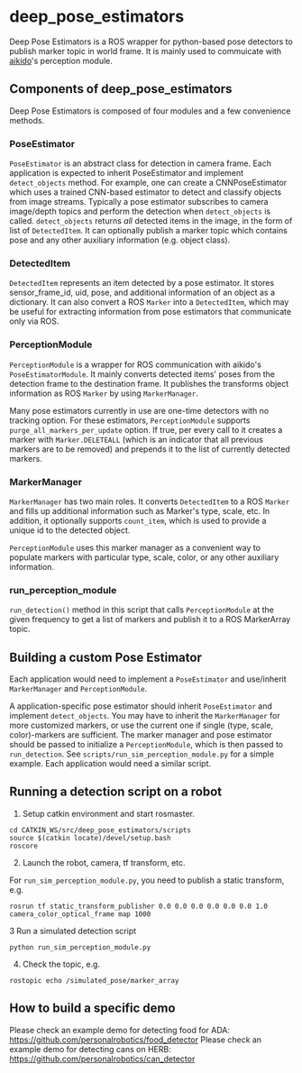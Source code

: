 # deep_pose_estimators
Deep Pose Estimators is a ROS wrapper for python-based pose detectors to publish marker topic in world frame. It is mainly used to commuicate with [aikido](https://github.com/personalrobotics/aikido)'s perception module.

## Components of deep_pose_estimators
Deep Pose Estimators is composed of four modules and a few convenience methods.

### PoseEstimator
`PoseEstimator` is an abstract class for detection in camera frame. Each application is expected to inherit PoseEstimator and implement `detect_objects` method. For example, one can create a CNNPoseEstimator which uses a trained CNN-based estimator to  detect and classify objects from image streams. Typically a pose estimator subscribes to camera image/depth topics and perform the detection when `detect_objects` is called. `detect_objects` returns _all_ detected items in the image, in the form of list of `DetectedItem`. It can optionally publish a marker topic which contains pose and any other auxiliary information (e.g. object class).

### DetectedItem
`DetectedItem` represents an item detected by a pose estimator. It stores sensor_frame_id, uid, pose, and additional information of an object as a dictionary. It can also convert a ROS `Marker` into a `DetectedItem`, which may be useful for extracting information from pose estimators that communicate only via ROS.

### PerceptionModule
`PerceptionModule` is a wrapper for ROS communication with aikido's `PoseEstimatorModule`. It mainly converts detected items' poses from the detection frame to the destination frame. It publishes the transforms object information as ROS `Marker` by using `MarkerManager`.

Many pose estimators currently in use are one-time detectors with no tracking option. For these estimators, `PerceptionModule` supports `purge_all_markers_per_update` option. If true, per every call to it creates a marker with `Marker.DELETEALL` (which is an indicator that all previous markers are to be removed) and prepends it to the list of currently detected markers.

### MarkerManager
`MarkerManager` has two main roles. It converts `DetectedItem` to a ROS `Marker` and fills up additional information such as Marker's type, scale, etc. In addition, it optionally supports `count_item`, which is used to provide a unique id to the detected object.

`PerceptionModule` uses this marker manager as a convenient way to populate markers with particular type, scale, color, or any other auxiliary information.


### run_perception_module
`run_detection()` method in this script that calls `PerceptionModule` at the given frequency to get a list of markers and publish it to a ROS MarkerArray topic.

## Building a custom Pose Estimator
Each application would need to implement a `PoseEstimator` and use/inherit `MarkerManager` and `PerceptionModule`.

A application-specific pose estimator should inherit `PoseEstimator` and implement `detect_objects`. You may have to inherit the `MarkerManager` for more customized markers, or use the current one if single (type, scale, color)-markers are sufficient. The marker manager and pose estimator should be passed to initialize a `PerceptionModule`, which is then passed to `run_detection`. See `scripts/run_sim_perception_module.py` for a simple example. Each application would need a similar script.


## Running a detection script on a robot

1. Setup catkin environment and start rosmaster.
```
cd CATKIN_WS/src/deep_pose_estimators/scripts
source $(catkin locate)/devel/setup.bash
roscore
```

2. Launch the robot, camera, tf transform, etc. 

For `run_sim_perception_module.py`, you need to publish a static transform, e.g.
```
rosrun tf static_transform_publisher 0.0 0.0 0.0 0.0 0.0 0.0 1.0 camera_color_optical_frame map 1000
```

3 Run a simulated detection script
```
python run_sim_perception_module.py
```
4. Check the topic, e.g.
```
rostopic echo /simulated_pose/marker_array
```

## How to build a specific demo
Please check an example demo for detecting food for ADA: https://github.com/personalrobotics/food_detector
Please check an example demo for detecting cans on HERB: https://github.com/personalrobotics/can_detector

